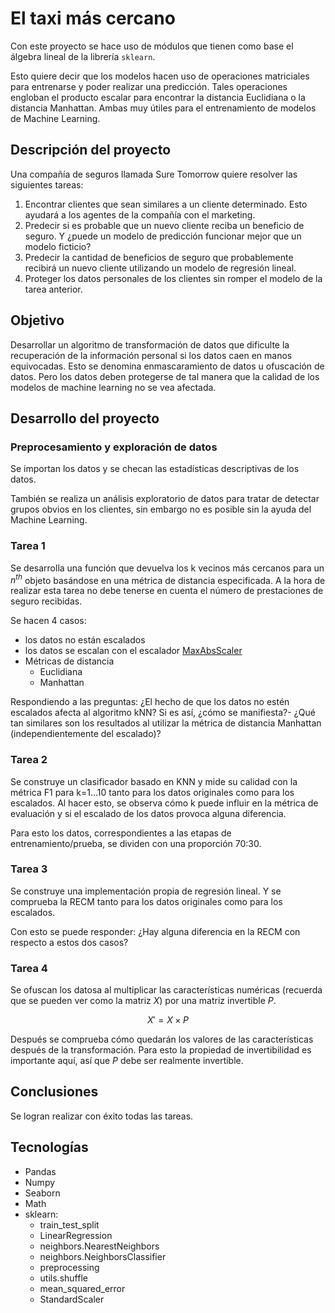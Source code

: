 # El taxi más cercano
Con este proyecto se hace uso de módulos que tienen como base el álgebra lineal de la librería `sklearn`.

Esto quiere decir que los modelos hacen uso de operaciones matriciales para entrenarse y poder realizar una predicción. Tales operaciones engloban el producto escalar para encontrar la distancia Euclidiana o la distancia Manhattan. Ambas muy útiles para el entrenamiento de modelos de Machine Learning.

## Descripción del proyecto
Una compañía de seguros llamada Sure Tomorrow quiere resolver las siguientes tareas:
1. Encontrar clientes que sean similares a un cliente determinado. Esto ayudará a los agentes de la compañía con el marketing.
2. Predecir si es probable que un nuevo cliente reciba un beneficio de seguro. Y ¿puede un modelo de predicción funcionar mejor que un modelo ficticio?
3. Predecir la cantidad de beneficios de seguro que probablemente recibirá un nuevo cliente utilizando un modelo de regresión lineal.
4. Proteger los datos personales de los clientes sin romper el modelo de la tarea anterior.

## Objetivo
 Desarrollar un algoritmo de transformación de datos que dificulte la recuperación de la información personal si los datos caen en manos equivocadas. Esto se denomina enmascaramiento de datos u ofuscación de datos. Pero los datos deben protegerse de tal manera que la calidad de los modelos de machine learning no se vea afectada.

 ## Desarrollo del proyecto
### Preprocesamiento y exploración de datos
Se importan los datos y se checan las estadísticas descriptivas de los datos.

También se realiza un análisis exploratorio de datos para tratar de detectar grupos obvios  en los clientes, sin embargo no es posible sin la ayuda del Machine Learning.

### Tarea 1
Se desarrolla una función que devuelva los k vecinos más cercanos para un $n^{th}$ objeto basándose en una métrica de distancia especificada. A la hora de realizar esta tarea no debe tenerse en cuenta el número de prestaciones de seguro recibidas.

Se hacen 4 casos:
- los datos no están escalados
- los datos se escalan con el escalador [MaxAbsScaler](https://scikit-learn.org/stable/modules/generated/sklearn.preprocessing.MaxAbsScaler.html)
- Métricas de distancia
  - Euclidiana
  - Manhattan

Respondiendo a las preguntas: ¿El hecho de que los datos no estén escalados afecta al algoritmo kNN? Si es así, ¿cómo se manifiesta?- ¿Qué tan similares son los resultados al utilizar la métrica de distancia Manhattan (independientemente del escalado)?

### Tarea 2
Se construye un clasificador basado en KNN y mide su calidad con la métrica F1 para k=1...10 tanto para los datos originales como para los escalados. Al hacer esto, se observa cómo k puede influir en la métrica de evaluación y si el escalado de los datos provoca alguna diferencia.

Para esto los datos, correspondientes a las etapas de entrenamiento/prueba, se dividen con una proporción 70:30.

### Tarea 3
Se construye una implementación propia de regresión lineal. Y se comprueba la RECM tanto para los datos originales como para los escalados. 

Con esto se puede responder: ¿Hay alguna diferencia en la RECM con respecto a estos dos casos?

### Tarea 4
Se ofuscan los datosa al multiplicar las características numéricas (recuerda que se pueden ver como la matriz $X$) por una matriz invertible $P$. 

$$
X' = X \times P
$$

Después se comprueba cómo quedarán los valores de las características después de la transformación. Para esto la propiedad de invertibilidad es importante aquí, así que $P$ debe ser realmente invertible.

## Conclusiones
Se logran realizar con éxito todas las tareas.

## Tecnologías
* Pandas
* Numpy
* Seaborn
* Math
* sklearn: 
    + train_test_split
    + LinearRegression
    + neighbors.NearestNeighbors
    + neighbors.NeighborsClassifier
    + preprocessing
    + utils.shuffle
    + mean_squared_error
    + StandardScaler
